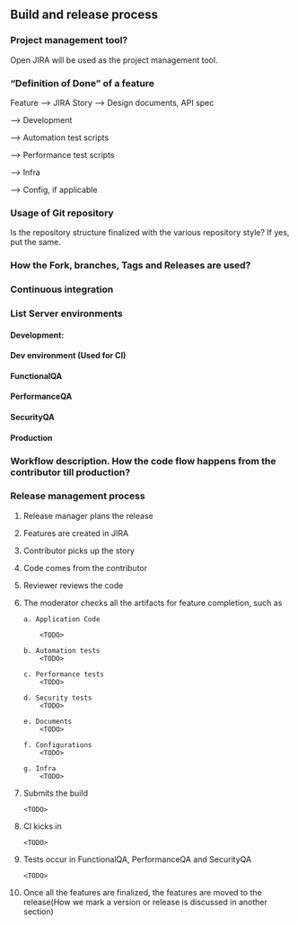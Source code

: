 
## Build and release process
### Project management tool?
Open JIRA will be used as the project management tool. <TODO>

### “Definition of Done” of a feature

Feature --> JIRA Story --> Design documents, API spec

--> Development

--> Automation test scripts

--> Performance test scripts

--> Infra

--> Config, if applicable

### Usage of Git repository

<TODO>

Is the repository structure finalized with the various repository style? If yes, put the same.

### How the Fork, branches, Tags and Releases are used?

<TODO>

### Continuous integration

<TODO>

### List Server environments

#### Development:
<TODO>

#### Dev environment (Used for CI)
<TODO>

#### FunctionalQA
<TODO>

#### PerformanceQA
<TODO>

#### SecurityQA
<TODO>

#### Production
<TODO>

### Workflow description. How the code flow happens from the contributor till production?

<TODO>

### Release management process

 1. Release manager plans the release
 2. Features are created in JIRA
 3. Contributor picks up the story
 4. Code comes from the contributor
 5. Reviewer reviews the code
 6. The moderator checks all the artifacts for feature completion, such as

		a. Application Code
		
			<TODO>
		
		b. Automation tests
			<TODO>

		c. Performance tests
			<TODO>

		d. Security tests
			<TODO>

		e. Documents
			<TODO>

		f. Configurations
			<TODO>

		g. Infra
			<TODO>

 7. Submits the build

	 	<TODO>

 8. CI kicks in

 	 	<TODO>

 9. Tests occur in FunctionalQA, PerformanceQA and SecurityQA

	 	<TODO>
	 	
 10.  Once all the features are finalized, the features are moved to the release(How we mark a version or release is discussed in another section)

 	 	<TODO>

